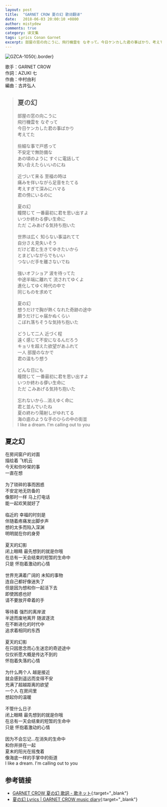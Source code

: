 ```yaml
---
layout: post
title:  "GARNET CROW 夏の幻 歌词翻译"
date:   2018-06-03 20:00:10 +0800
author: mistydew
comments: true
category: 译文集
tags: Lyrics Conan Garnet
excerpt: 部屋の窓の向こうに、飛行機雲を なぞって。今日ケンカした君の事ばかり、考えてた。
---
```

![GZCA-1050](https://crowsub.github.io/images/discography/single/GZCA-1050.jpg){:.border}

歌手：GARNET CROW<br>
作詞：AZUKI 七<br>
作曲：中村由利<br>
編曲：古井弘人

<blockquote class="lyric-original">
  <h2>夏の幻</h2>
  <p>
    部屋の窓の向こうに<br>
    飛行機雲を なぞって<br>
    今日ケンカした君の事ばかり<br>
    考えてた<br>
    <br>
    些細な事で戸惑って<br>
    不安定で無防備な<br>
    あの頃のように すぐに電話して<br>
    笑い合えたらいいのにね<br>
    <br>
    近づいて来る 至福の時は<br>
    痛みを伴いながら足音をたてる<br>
    考えすぎて深みにハマる<br>
    君の傍にいるのに<br>
    <br>
    夏の幻<br>
    瞳閉じて 一番最初に君を思い出すよ<br>
    いつか終わる儚い生命に<br>
    ただ こみあげる気持ち抱いた<br>
    <br>
    世界は広く 知らない事溢れてて<br>
    自分さえ見失いそう<br>
    だけど君と生きてゆきたいから<br>
    とまどいながらでもいい<br>
    つないだ手を離さないでね<br>
    <br>
    強いオフショア 波を待ってた<br>
    中途半端に離れて 流されてゆくよ<br>
    進化してゆく時代の中で<br>
    同じものを求めて<br>
    <br>
    夏の幻<br>
    想うだけで胸が熱くなれた奇跡の途中<br>
    願うだけじゃ届かぬくらい<br>
    こぼれ落ちそうな気持ち抱いた<br>
    <br>
    どうして二人 近づく程<br>
    遠く感じて不安になるんだろう<br>
    キョリを超えた欲望があふれて<br>
    一人 部屋のなかで<br>
    君の温もり想う<br>
    <br>
    どんな日にも<br>
    瞳閉じて 一番最初に君を思い出すよ<br>
    いつか終わる儚い生命に<br>
    ただ こみあげる気持ち抱いた<br>
    <br>
    忘れないから…消えゆく命に<br>
    君と並んでいたね<br>
    夏の終わり陽射しがゆれてる<br>
    海の底のような手のひらの中の街並<br>
    I like a dream. I'm calling out to you
  </p>
</blockquote>

<div class="lyric-translation">
  <h2>夏之幻</h2>
  <p>
    在房间窗户的对面<br>
    描绘着 飞机云<br>
    今天和你吵架的事<br>
    一直在想<br>
    <br>
    为了琐碎的事而困惑<br>
    不安定地无防备的<br>
    像那时一样 马上打电话<br>
    能一起欢笑就好了<br>
    <br>
    临近的 幸福的时刻是<br>
    伴随着疼痛发出脚步声<br>
    想的太多而陷入深渊<br>
    明明就在你的身旁<br>
    <br>
    夏天的幻影<br>
    闭上眼睛 最先想到的就是你哦<br>
    在总有一天会结束的短暂的生命中<br>
    只是 怀抱着激动的心情<br>
    <br>
    世界充满着广阔的 未知的事物<br>
    连自己都好像迷失了<br>
    但是因为想和你一起活下去<br>
    即使困惑也好<br>
    请不要放开牵着的手<br>
    <br>
    等待着 强烈的离岸波<br>
    半途而废地离开 随波逐流<br>
    在不断进化的时代中<br>
    追求着相同的东西<br>
    <br>
    夏天的幻影<br>
    在只因思念而心生迷恋的奇迹途中<br>
    仅仅祈愿大概是传达不到的<br>
    怀抱着失落的心情<br>
    <br>
    为什么两个人 越是接近<br>
    就会感到遥远而变得不安<br>
    充满了超越距离的欲望<br>
    一个人 在房间里<br>
    想起你的温暖<br>
    <br>
    不管什么日子<br>
    闭上眼睛 最先想到的就是你哦<br>
    在总有一天会结束的短暂的生命中<br>
    只是 怀抱着激动的心情<br>
    <br>
    因为不会忘记…在消失的生命中<br>
    和你并排在一起<br>
    夏末的阳光在摇曳着<br>
    像海底一样的手掌中的街道<br>
    I like a dream. I'm calling out to you
  </p>
</div>

## 参考链接

* [GARNET CROW 夏の幻 歌詞 - 歌ネット](https://www.uta-net.com/song/12675/){:target="_blank"}
* [夏の幻 Lyrics \| GARNET CROW music diary](https://crowsub.github.io/lyrics/original/夏の幻.html){:target="_blank"}
